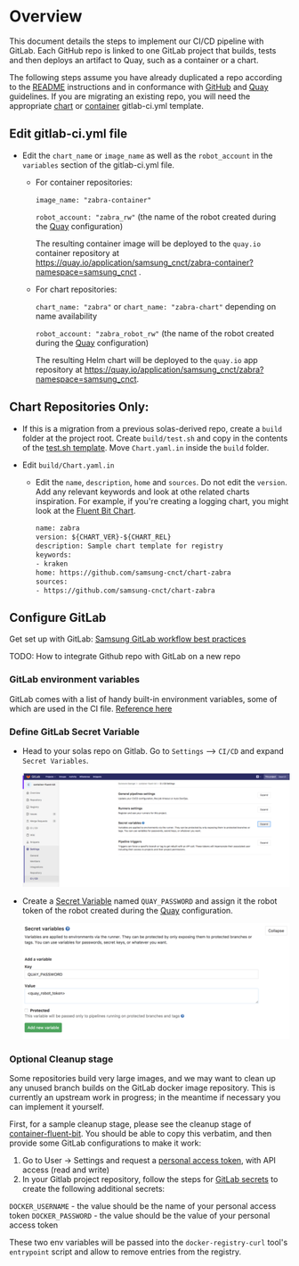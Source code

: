 # Overview

This document details the steps to implement our CI/CD pipeline with GitLab. Each GitHub repo is linked to one GitLab project that builds, tests and then deploys an artifact to Quay, such as a container or a chart.

The following steps assume you have already duplicated a repo according to the
[README](../README.md) instructions and in conformance with [GitHub](./github.md)
and [Quay](./quay.md) guidelines. If you are migrating an existing repo, you will need the appropriate [chart](https://github.com/samsung-cnct/solas-chart/blob/master/.gitlab-ci.yml) or [container](https://github.com/samsung-cnct/solas-container/blob/master/.gitlab-ci.yml) gitlab-ci.yml template.

## Edit gitlab-ci.yml file

* Edit the `chart_name` or `image_name` as well as the `robot_account` in the `variables` section of the gitlab-ci.yml file.

  * For container repositories:

    `image_name: "zabra-container"`

    `robot_account: "zabra_rw"` (the name of the robot created during the [Quay](./quay.md#create-a-robot-account) configuration)

    The resulting container image will be deployed to the `quay.io` container
    repository at https://quay.io/application/samsung_cnct/zabra-container?namespace=samsung_cnct .

  * For chart repositories:

    `chart_name: "zabra"` or `chart_name: "zabra-chart"` depending on name availability

    `robot_account: "zabra_robot_rw"` (the name of the robot created during the [Quay](./quay.md#create-a-robot-account) configuration)

    The resulting Helm chart will be deployed to the `quay.io` app
    repository at https://quay.io/application/samsung_cnct/zabra?namespace=samsung_cnct.

## Chart Repositories Only:

* If this is a migration from a previous solas-derived repo, create a `build` folder at the project root. Create `build/test.sh` and copy in the contents of the [test.sh template](https://github.com/samsung-cnct/solas-chart/blob/master/build/test.sh).  Move `Chart.yaml.in` inside the `build` folder.

* Edit `build/Chart.yaml.in`

  * Edit the `name`, `description`, `home` and `sources`. Do not edit the `version`. Add any relevant keywords and look at othe related charts inspiration. For example, if you're creating a logging chart, you might look at the [Fluent Bit Chart](https://github.com/samsung-cnct/chart-fluent-bit).
    ```
    name: zabra
    version: ${CHART_VER}-${CHART_REL}
    description: Sample chart template for registry
    keywords:
    - kraken
    home: https://github.com/samsung-cnct/chart-zabra
    sources:
    - https://github.com/samsung-cnct/chart-zabra
    ```
## Configure GitLab

Get set up with GitLab:
[Samsung GitLab workflow best practices](https://github.com/samsung-cnct/ci-evaluation/blob/master/docs/onboarding.md)

TODO: How to integrate Github repo with GitLab on a new repo

### GitLab environment variables
GitLab comes with a list of handy built-in environment variables, some of which are used in the CI file.
[Reference here](http://docs.gitlab.com/ce/ci/variables/README.html#predefined-variables-environment-variables)

### Define GitLab Secret Variable

  * Head to your solas repo on Gitlab. Go to `Settings` --> `CI/CD` and expand `Secret Variables`.

    ![screenshot](images/gitlab/gitlab-settings.png)

  * Create a [Secret Variable](https://git.cnct.io/help/ci/variables/README#secret-variables) named `QUAY_PASSWORD` and assign it the robot token of the robot created during the [Quay](./quay.md#create-a-robot-account) configuration.

    ![screenshot](images/gitlab/gitlab-secret-var.png)

### Optional Cleanup stage

Some repositories build very large images, and we may want to clean up any unused branch builds on the GitLab docker image repository. This is currently an upstream work in progress; in the meantime if necessary you can implement it yourself.

First, for a sample cleanup stage, please see the cleanup stage of [container-fluent-bit](https://github.com/samsung-cnct/container-fluent-bit/blob/master/.gitlab-ci.yml). You should be able to copy this verbatim, and then provide some GitLab configurations to make it work:

1. Go to User -> Settings and request a [personal access token](https://docs.gitlab.com/ce/user/profile/personal_access_tokens.html), with API access (read and write)
2. In your Gitlab project repository, follow the steps for [GitLab secrets](#define-gitlab-secrets) to create the following additional secrets:

`DOCKER_USERNAME` - the value should be the name of your personal access token
`DOCKER_PASSWORD` - the value should be the value of your personal access token

These two env variables will be passed into the `docker-registry-curl` tool's `entrypoint` script and allow to remove entries from the registry.
